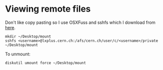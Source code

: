 # Viewing remote files
Don't like copy pasting so I use OSXFuss and sshfs which I download from [here](https://osxfuse.github.io/).
```
mkdir ~/Desktop/mount
sshfs <username>@lxplus.cern.ch:/afs/cern.ch/user/c/<username>/private ~/Desktop/mount
```
To unmount:
```
diskutil umount force ~/Desktop/mount
```
